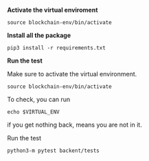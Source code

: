 **Activate the virtual enviroment**

```
source blockchain-env/bin/activate
```

**Install all the package**

```
pip3 install -r requirements.txt
```

**Run the test**

Make sure to activate the virtual environment.

```
source blockchain-env/bin/activate
```

To check, you can run

```
echo $VIRTUAL_ENV
```

if you get nothing back, means you are not in it.

Run the test

```
python3-m pytest backent/tests
```
